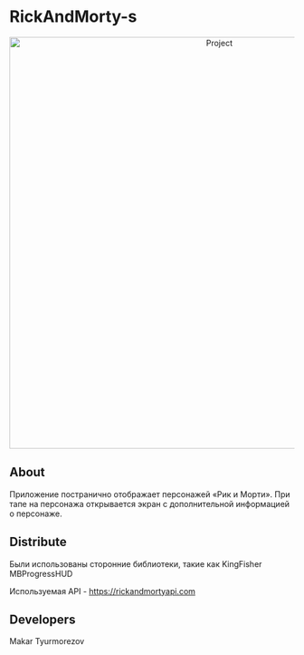 # RickAndMorty-s
<p align="center">
      <img src="https://ic.wampi.ru/2023/02/23/137838-art-graficeskij_dizajn-multfilm-televideniye-grafika-1920x1080.jpg" alt=Project Logo Url" width="726">
</p>


</p>

## About

Приложение постранично отображает персонажей «Рик и Морти». При тапе на персонажа открывается экран с дополнительной информацией о персонаже. 

## Distribute
Были использованы сторонние библиотеки, такие как
KingFisher
MBProgressHUD

Используемая API -
https://rickandmortyapi.com


## Developers

Makar Tyurmorezov

